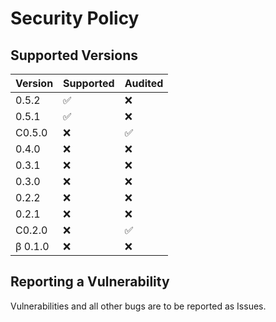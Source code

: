 # Security Policy

## Supported Versions


| Version | Supported          | Audited            |
| ------- | ------------------ | ------------------ |
| 0.5.2   | :white_check_mark: | :x:                |
| 0.5.1   | :white_check_mark: | :x:                |
| C0.5.0  | :x:                | :white_check_mark: |
| 0.4.0   | :x:                | :x:                |
| 0.3.1   | :x:                | :x:                |
| 0.3.0   | :x:                | :x:                |
| 0.2.2   | :x:                | :x:                |
| 0.2.1   | :x:                | :x:                |
| C0.2.0  | :x:                | :white_check_mark: |
| β 0.1.0 | :x:                | :x:                |

## Reporting a Vulnerability

Vulnerabilities and all other bugs are to be reported as Issues.
